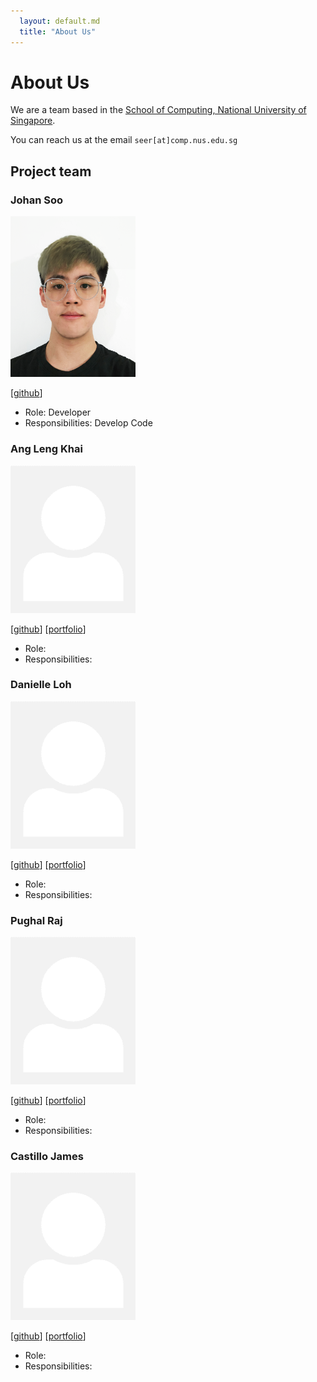 ```yaml
---
  layout: default.md
  title: "About Us"
---
```


# About Us

We are a team based in the [School of Computing, National University of Singapore](http://www.comp.nus.edu.sg).

You can reach us at the email `seer[at]comp.nus.edu.sg`

## Project team

### Johan Soo

<img src="images/delishad21.png" width="200px">

[[github](https://github.com/delishad21)]

* Role: Developer
* Responsibilities: Develop Code

### Ang Leng Khai

<img src="images/johndoe.png" width="200px">

[[github](http://github.com/johndoe)]
[[portfolio](team/johndoe.md)]

* Role:
* Responsibilities:

### Danielle Loh

<img src="images/johndoe.png" width="200px">

[[github](http://github.com/johndoe)] [[portfolio](team/johndoe.md)]

* Role:
* Responsibilities:

### Pughal Raj

<img src="images/johndoe.png" width="200px">

[[github](http://github.com/johndoe)]
[[portfolio](team/johndoe.md)]

* Role:
* Responsibilities:

### Castillo James

<img src="images/johndoe.png" width="200px">

[[github](http://github.com/johndoe)]
[[portfolio](team/johndoe.md)]

* Role:
* Responsibilities:
